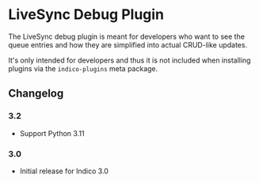 # LiveSync Debug Plugin

The LiveSync debug plugin is meant for developers who want to see the
queue entries and how they are simplified into actual CRUD-like updates.

It's only intended for developers and thus it is not included when installing
plugins via the `indico-plugins` meta package.

## Changelog

### 3.2

- Support Python 3.11

### 3.0

- Initial release for Indico 3.0
